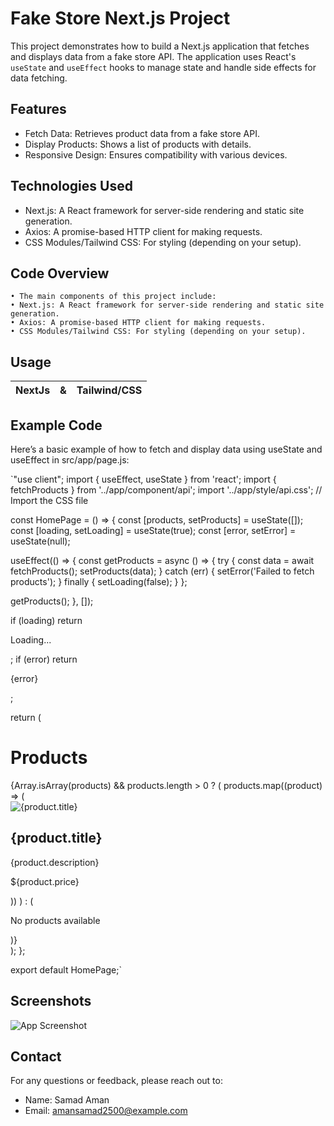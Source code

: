 
# Fake Store Next.js Project
This project demonstrates how to build a Next.js application that fetches and displays data from a fake store API. The application uses React's `useState` and `useEffect` hooks to manage state and handle side effects for data fetching.
## Features


 - Fetch Data: Retrieves product data from a fake store API.
 - Display Products: Shows a list of products with details.
 - Responsive Design: Ensures compatibility with various devices.
## Technologies Used

 - Next.js: A React framework for server-side rendering and static site generation.
 - Axios: A promise-based HTTP client for making requests.
 - CSS Modules/Tailwind CSS: For styling (depending on your setup).

## Code Overview
    • The main components of this project include:
    • Next.js: A React framework for server-side rendering and static site generation.
    • Axios: A promise-based HTTP client for making requests.
    • CSS Modules/Tailwind CSS: For styling (depending on your setup).

## Usage


| **NextJs** | & | **Tailwind/CSS**                
| :-------- | :------- | :------------------------- |
 



## Example Code

Here’s a basic example of how to fetch and display data using useState and useEffect in src/app/page.js:


`"use client";
import { useEffect, useState } from 'react';
import { fetchProducts } from '../app/component/api';
import '../app/style/api.css'; // Import the CSS file

const HomePage = () => {
  const [products, setProducts] = useState([]);
  const [loading, setLoading] = useState(true);
  const [error, setError] = useState(null);

  useEffect(() => {
    const getProducts = async () => {
      try {
        const data = await fetchProducts();
        setProducts(data);
      } catch (err) {
        setError('Failed to fetch products');
      } finally {
        setLoading(false);
      }
    };

   getProducts();
  }, []);

  if (loading) return <p>Loading...</p>;
  if (error) return <p>{error}</p>;

  return (
    <div className="container">
      <h1>Products</h1>
      <div className="product-grid">
        {Array.isArray(products) && products.length > 0 ? (
          products.map((product) => (
            <div className="product-card" key={product.id}>
              <img src={product.image} alt={product.title} />
              <div className="product-card-content">
                <h2>{product.title}</h2>
                <p>{product.description}</p>
                <p className="price">${product.price}</p>
              </div>
            </div>
          ))
        ) : (
          <p>No products available</p>
        )}
      </div>
    </div>
  );
};

export default HomePage;`



## Screenshots

![App Screenshot](https://cdn.dribbble.com/userupload/16059995/file/original-adac38667fc08308eff1fdda9afa9d5f.png?resize=1024x576)


## Contact

For any questions or feedback, please reach out to:

- Name: Samad Aman
- Email: amansamad2500@example.com

